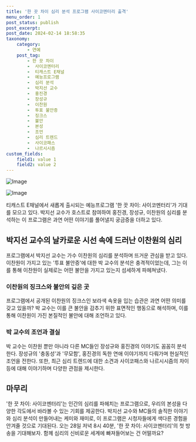 ```yaml
---
title: '한 끗 차이 심리 분석 프로그램 사이코멘터리 출격'
menu_order: 1
post_status: publish
post_excerpt: 
post_date: 2024-02-14 18:58:35
taxonomy:
    category:
        - 연예
    post_tag:
        - 한 끗 차이
        -  사이코멘터리
        -  티캐스트 E채널
        -  예능프로그램
        -  심리 분석
        -  박지선 교수
        -  홍진경
        -  장성규
        -  이찬원
        -  투표 불안증
        -  징크스
        -  불안
        -  본성
        -  조언
        -  심리 트렌드
        -  사이코패스
        -  나르시시즘
custom_fields:
    field1: value 1
    field2: value 2
---
```


![Image](https://mimgnews.pstatic.net/image/629/2024/02/13/202438081707789047_20240213122003446.jpg?type=w540)

![Image](https://ssl.pstatic.net/mimgnews/image/629/2024/02/13/202467551707789748_20240213122003451.jpg?type=w540)

티캐스트 E채널에서 새롭게 출시되는 예능프로그램 '한 끗 차이: 사이코멘터리'가 기대를 모으고 있다. 박지선 교수가 호스트로 참여하여 홍진경, 장성규, 이찬원의 심리를 분석하는 이 프로그램은 과연 어떤 이야기를 풀어낼지 궁금증을 더하고 있다. 
## 박지선 교수의 날카로운 시선 속에 드러난 이찬원의 심리
프로그램에서 박지선 교수는 가수 이찬원의 심리를 분석하며 뜨거운 관심을 받고 있다. 이찬원이 가지고 있는 '투표 불안증'에 대한 박 교수의 분석은 충격적이었는데, 그는 이를 통해 이찬원이 실제로는 어떤 불안을 가지고 있는지 섬세하게 파헤쳐냈다. 
### 이찬원의 징크스와 불안의 깊은 곳
프로그램에서 공개된 이찬원의 징크스인 보라색 속옷을 입는 습관은 과연 어떤 의미를 갖고 있을까? 박 교수는 이를 큰 불안을 감추기 위한 표면적인 행동으로 해석하며, 이를 통해 이찬원이 가진 본질적인 불안에 대해 조언하고 있다. 
### 박 교수의 조언과 결실
박 교수는 이찬원 뿐만 아니라 다른 MC들인 장성규와 홍진경의 이야기도 꼼꼼히 분석한다. 장성규의 '충동성'과 '무모함', 홍진경의 독한 연애 이야기까지 다뤄가며 현실적인 조언을 전한다. 또한, 최근 심리 트렌드에 대한 소견과 사이코패스와 나르시시즘의 차이 등에 대해 이야기하며 다양한 관점을 제시한다.
## 마무리
'한 끗 차이: 사이코멘터리'는 인간의 심리를 파헤치는 프로그램으로, 우리의 본성을 다양한 각도에서 바라볼 수 있는 기회를 제공한다. 박지선 교수와 MC들의 솔직한 이야기와 심리 분석이 만들어내는 케미와 재미로, 이 프로그램은 시청자들에게 색다른 경험을 안겨줄 것으로 기대된다. 오는 28일 저녁 8시 40분, '한 끗 차이: 사이코멘터리'의 첫 방송을 기대해보자. 함께 심리의 신비로운 세계에 빠져들어보는 건 어떨까요?

